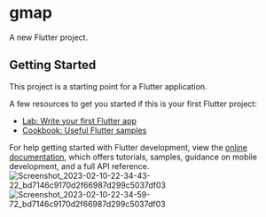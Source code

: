 # gmap

A new Flutter project.

## Getting Started

This project is a starting point for a Flutter application.

A few resources to get you started if this is your first Flutter project:

- [Lab: Write your first Flutter app](https://docs.flutter.dev/get-started/codelab)
- [Cookbook: Useful Flutter samples](https://docs.flutter.dev/cookbook)

For help getting started with Flutter development, view the
[online documentation](https://docs.flutter.dev/), which offers tutorials,
samples, guidance on mobile development, and a full API reference.
![Screenshot_2023-02-10-22-34-43-22_bd7146c9170d2f66987d299c5037df03](https://user-images.githubusercontent.com/109264114/218232093-f184f5d6-9905-419d-ab41-7e4bb030adad.jpg)
![Screenshot_2023-02-10-22-34-59-72_bd7146c9170d2f66987d299c5037df03](https://user-images.githubusercontent.com/109264114/218232102-fd3640e3-0abe-42c3-ba26-c1934f7a5455.jpg)
